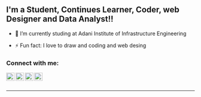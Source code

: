 ## I'm a Student, Continues Learner, Coder, web Designer and Data Analyst!!


- 🌱 I’m currently studing at Adani Institute of Infrastructure Engineering

- ⚡ Fun fact: I love to draw and coding and web desing



### Connect with me:

[<img align="left" img source="https://www.google.com/imgres?imgurl=https%3A%2F%2Fgithub.githubassets.com%2Fimages%2Fmodules%2Fopen_graph%2Fgithub-mark.png&imgrefurl=https%3A%2F%2Fgithub.com%2Fabout&tbnid=2Kf3Pydv1Sbc0M&vet=12ahUKEwjG5dy5-ofxAhVZHLcAHXuOBKUQMygAegUIARDPAQ..i&docid=49EzdUgEYND5cM&w=1200&h=630&q=github&ved=2ahUKEwjG5dy5-ofxAhVZHLcAHXuOBKUQMygAegUIARDPAQ" alt="Khushali | GitHub" width="22px" src="https://github.com/Khushali-opus" />][website]
[<img align="left" alt="Khushali | YouTube" width="22px" src="https://www.youtube.com/channel/UCKViFjSiQNuxvoz61a33TMg" />][youtube]

[<img align="left" alt="Khushali | LinkedIn" width="22px" src="https://www.linkedin.com/in/khushali-modh-016481210/" />][linkedin]
[<img align="left" alt="Khushali | Instagram" width="22px" src="https://www.instagram.com/khushiiiii_modh/" />][instagram]

<br />
<br />

---
[website]: https://github.com/Khushali-opus
[youtube]: https://www.youtube.com/channel/UCKViFjSiQNuxvoz61a33TMg
[instagram]: https://www.instagram.com/khushiiiii_modh/
[linkedin]: https://www.linkedin.com/in/khushali-modh-016481210/

